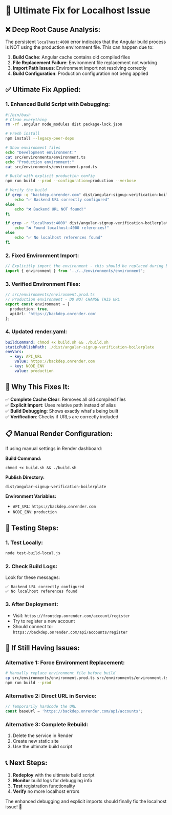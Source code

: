 # 🔧 Ultimate Fix for Localhost Issue

## ❌ **Deep Root Cause Analysis:**

The persistent `localhost:4000` error indicates that the Angular build process is NOT using the production environment file. This can happen due to:

1. **Build Cache**: Angular cache contains old compiled files
2. **File Replacement Failure**: Environment file replacement not working
3. **Import Path Issues**: Environment import not resolving correctly
4. **Build Configuration**: Production configuration not being applied

## ✅ **Ultimate Fix Applied:**

### **1. Enhanced Build Script with Debugging:**
```bash
#!/bin/bash
# Clean everything
rm -rf .angular node_modules dist package-lock.json

# Fresh install
npm install --legacy-peer-deps

# Show environment files
echo "Development environment:"
cat src/environments/environment.ts
echo "Production environment:"
cat src/environments/environment.prod.ts

# Build with explicit production config
npm run build --prod --configuration=production --verbose

# Verify the build
if grep -q "backdep.onrender.com" dist/angular-signup-verification-boilerplate/main.js; then
    echo "✅ Backend URL correctly configured"
else
    echo "❌ Backend URL NOT found!"
fi

if grep -r "localhost:4000" dist/angular-signup-verification-boilerplate/; then
    echo "❌ Found localhost:4000 references!"
else
    echo "✅ No localhost references found"
fi
```

### **2. Fixed Environment Import:**
```typescript
// Explicitly import the environment - this should be replaced during build
import { environment } from '../../environments/environment';
```

### **3. Verified Environment Files:**
```typescript
// src/environments/environment.prod.ts
// Production environment - DO NOT CHANGE THIS URL
export const environment = {
  production: true,
  apiUrl: 'https://backdep.onrender.com'
};
```

### **4. Updated render.yaml:**
```yaml
buildCommand: chmod +x build.sh && ./build.sh
staticPublishPath: ./dist/angular-signup-verification-boilerplate
envVars:
  - key: API_URL
    value: https://backdep.onrender.com
  - key: NODE_ENV
    value: production
```

## 🎯 **Why This Fixes It:**

✅ **Complete Cache Clear**: Removes all old compiled files  
✅ **Explicit Import**: Uses relative path instead of alias  
✅ **Build Debugging**: Shows exactly what's being built  
✅ **Verification**: Checks if URLs are correctly included  

## 📋 **Manual Render Configuration:**

If using manual settings in Render dashboard:

**Build Command:**
```
chmod +x build.sh && ./build.sh
```

**Publish Directory:**
```
dist/angular-signup-verification-boilerplate
```

**Environment Variables:**
- `API_URL`: `https://backdep.onrender.com`
- `NODE_ENV`: `production`

## 🧪 **Testing Steps:**

### **1. Test Locally:**
```bash
node test-build-local.js
```

### **2. Check Build Logs:**
Look for these messages:
```
✅ Backend URL correctly configured
✅ No localhost references found
```

### **3. After Deployment:**
- Visit: `https://frontdep.onrender.com/account/register`
- Try to register a new account
- Should connect to: `https://backdep.onrender.com/api/accounts/register`

## 🚨 **If Still Having Issues:**

### **Alternative 1: Force Environment Replacement:**
```bash
# Manually replace environment file before build
cp src/environments/environment.prod.ts src/environments/environment.ts
npm run build --prod
```

### **Alternative 2: Direct URL in Service:**
```typescript
// Temporarily hardcode the URL
const baseUrl = 'https://backdep.onrender.com/api/accounts';
```

### **Alternative 3: Complete Rebuild:**
1. Delete the service in Render
2. Create new static site
3. Use the ultimate build script

## 📞 **Next Steps:**

1. **Redeploy** with the ultimate build script
2. **Monitor** build logs for debugging info
3. **Test** registration functionality
4. **Verify** no more localhost errors

The enhanced debugging and explicit imports should finally fix the localhost issue! 🎯
